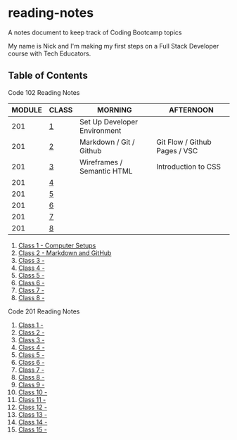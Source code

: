 # reading-notes
A notes document to keep track of Coding Bootcamp topics 
 
My name is Nick and I'm making my first steps on a Full Stack Developer course with Tech Educators. 

## Table of Contents  

Code 102 Reading Notes

| MODULE | CLASS |  MORNING | AFTERNOON |
| ------ | ------ | ------ | ------ | 
| 201 | [1](/102/class1.md)|  Set Up Developer Environment |  |
| 201 | [2](/102/class2.md)|  Markdown / Git / Github | Git Flow / Github Pages / VSC|
| 201 | [3](/102/class3.md)|  Wireframes / Semantic HTML | Introduction to CSS |
| 201 | [4](/102/class4.md)|  | |
| 201 | [5](/102/class5.md)|  | |
| 201 | [6](/102/class6.md)|  | |
| 201 | [7](/102/class7.md)|  | |
| 201 | [8](/102/class8.md)|  | |

1. [Class 1 - Computer Setups](/102/class1.md)
2. [Class 2 - Markdown and GitHub](/102/class2.md)
3. [Class 3 -](/102/class3.md)
4. [Class 4 -](/102/class4.md)
5. [Class 5 -](/102/class5.md)
6. [Class 6 -](/102/class6.md)
7. [Class 7 -](/102/class7.md)
8. [Class 8 -](/102/class8.md)

Code 201 Reading Notes

1. [Class 1 -](/201/class1.md)
2. [Class 2 -](/201/class2.md)
3. [Class 3 -](/201/class3.md)
4. [Class 4 -](/201/class4.md)
5. [Class 5 -](/201/class5.md)
6. [Class 6 -](/201/class6.md)
7. [Class 7 -](/201/class7.md)
8. [Class 8 -](/201/class8.md)
9. [Class 9 -](/201/class9.md)
10. [Class 10 -](/201/class10.md)
11. [Class 11 -](/201/class11.md)
12. [Class 12 -](/201/class12.md)
13. [Class 13 -](/201/class13.md)
14. [Class 14 -](/201/class14.md)
15. [Class 15 -](/201/class15.md)